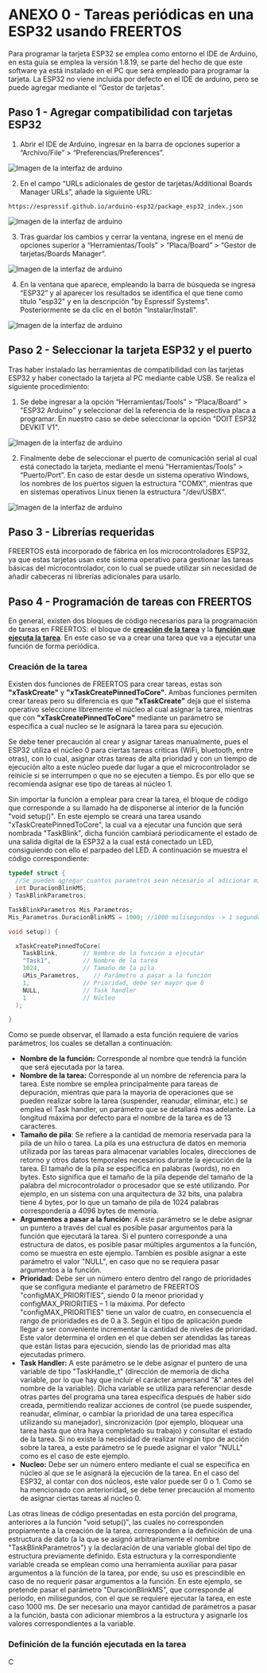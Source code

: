 # ANEXO 0 - Tareas periódicas en una ESP32 usando FREERTOS

Para programar la tarjeta ESP32 se emplea como entorno el IDE de Arduino, en esta guía se emplea la versión 1.8.19, se parte del hecho de que este software ya está instalado en el PC que será empleado para programar la tarjeta. La ESP32 no viene incluida por defecto en el IDE de arduino, pero se puede agregar mediante el “Gestor de tarjetas”.

## Paso 1 - Agregar compatibilidad con tarjetas ESP32

1) Abrir el IDE de Arduino, ingresar en la barra de opciones superior a “Archivo/File” > “Preferencias/Preferences”.
   
![Imagen de la interfaz de arduino](imgs/a0/img_1.png)
    
2) En el campo “URLs adicionales de gestor de tarjetas/Additional Boards Manager URLs”, añade la siguiente URL:
```
https://espressif.github.io/arduino-esp32/package_esp32_index.json
```
![Imagen de la interfaz de arduino](imgs/a0/img_2.png)

3) Tras guardar los cambios y cerrar la ventana, ingrese en el menú de opciones superior a “Herramientas/Tools” > “Placa/Board” > “Gestor de tarjetas/Boards Manager”.

![Imagen de la interfaz de arduino](imgs/a0/img_3.png)

4) En la ventana que aparece, empleando la barra de búsqueda se ingresa “ESP32” y al aparecer los resultados se identifica el que tiene como título "esp32" y en la descripción "by Espressif Systems". Posteriormente se da clic en el botón "Instalar/Install".

![Imagen de la interfaz de arduino](imgs/a0/img_4.png)

## Paso 2 - Seleccionar la tarjeta ESP32 y el puerto

Tras haber instalado las herramientas de compatibilidad con las tarjetas ESP32 y haber conectado la tarjeta al PC mediante cable USB. Se realiza el siguiente procedimiento: 

1) Se debe ingresar a la opción “Herramientas/Tools” > “Placa/Board” > "ESP32 Arduino" y seleccionar del la referencia de la respectiva placa a programar. En nuestro caso se debe seleccionar la opción "DOIT ESP32 DEVKIT V1".

![Imagen de la interfaz de arduino](imgs/a0/img_5.png)

2) Finalmente debe de seleccionar el puerto de comunicación serial al cual está conectado la tarjeta, mediante el menú  “Herramientas/Tools” > “Puerto/Port”. En caso de estar desde un sistema operativo Windows, los nombres de los puertos siguen la estructura "COMX", mientras que en sistemas operativos Linux tienen la estructura "/dev/USBX".

![Imagen de la interfaz de arduino](imgs/a0/img_6.png)

## Paso 3 - Librerías requeridas

FREERTOS está incorporado de fábrica en los microcontroladores ESP32, ya que estas tarjetas usan este sistema operativo para gestionar las tareas básicas del microcontrolador, con lo cual se puede utilizar sin necesidad de añadir cabeceras ni librerías adicionales para usarlo.

## Paso 4 -  Programación de tareas con FREERTOS

En general, existen dos bloques de código necesarios para la programación de tareas en FREERTOS: el bloque de [**creación de la tarea**](#creación-de-la-tarea) y la [**función que ejecuta la tarea**](definición-de-la-función-ejecutada-en-la-tarea). En este caso se va a crear una tarea que va a ejecutar una función de forma periódica.

### Creación de la tarea

Existen dos funciones de FREERTOS para crear tareas, estas son **"xTaskCreate"** y **"xTaskCreatePinnedToCore"**. Ambas funciones permiten crear tareas pero su diferencia es que **"xTaskCreate"** deja que el sistema operativo seleccione líbremente el núcleo al cual asignar la tarea, mientras que con **"xTaskCreatePinnedToCore"** mediante un parámetro se especifica a cual nucleo se le asignará la tarea para su ejecución. 

Se debe tener precaución al crear y asignar tareas manualmente, pues el ESP32 utiliza el núcleo 0 para ciertas tareas criticas (WiFi, bluetooth, entre otras), con lo cual, asignar otras tareas de alta prioridad y con un tiempo de ejecución alto a este núcleo puede dar lugar a que el microcontrolador se reinicie si se interrumpen o que no se ejecuten a tiempo. Es por ello que se recomienda asignar ese tipo de tareas al núcleo 1. 

Sin importar la función a emplear para crear la tarea, el bloque de código que corresponde a su llamado ha de disponerse al interior de la función "void setup()". En este ejemplo se creará una tarea usando "xTaskCreatePinnedToCore", la cual va a ejecutar una función que será nombrada "TaskBlink", dicha función cambiará periodicamente el estado de una salida digital de la ESP32 a la cual está conectado un LED, consiguiendo con ello el parpadeo del LED. A continuación se muestra el código correspondiente:

```C
typedef struct {
  //Se pueden agregar cuantos parametros sean necesario al adicionar miembros a la estructura
  int DuracionBlinkMS;
} TaskBlinkParametros;

TaskBlinkParametros Mis_Parametros;
Mis_Parametros.DuracionBlinkMS = 1000; //1000 milisegundos -> 1 segundo

void setup() {

  xTaskCreatePinnedToCore(
    TaskBlink,       // Nombre de la función a ejecutar
    "Task1",         // Nombre de la tarea
    1024,            // Tamaño de la pila
    &Mis_Parametros,    // Parámetro a pasar a la función
    1,               // Prioridad, debe ser mayor que 0
    NULL,            // Task handler
    1                // Núcleo
  );

}
```
Como se puede observar, el llamado a esta función requiere de varios parámetros, los cuales se detallan a continuación:

- **Nombre de la función:** Corresponde al nombre que tendrá la función que será ejecutada por la tarea. 
- **Nombre de la tarea:** Corresponde al un nombre de referencia para la tarea. Este nombre se emplea principalmente para tareas de depuración, mientras que para la mayoria de operaciones que se pueden realizar sobre la tarea (suspender, reanudar, eliminar, etc.) se emplea el Task handler, un parámetro que se detallará mas adelante. La longitud máxima por defecto para el nombre de la tarea es de 13 caracteres.
- **Tamaño de pila**: Se refiere a la cantidad de memoria reservada para la pila de un hilo o tarea. La pila es una estructura de datos en memoria utilizada por las tareas para almacenar variables locales, direcciones de retorno y otros datos temporales necesarios durante la ejecución de la tarea. El tamaño de la pila se especifica en palabras (words), no en bytes. Esto significa que el tamaño de la pila depende del tamaño de la palabra del microcontrolador o procesador que se esté utilizando. Por ejemplo, en un sistema con una arquitectura de 32 bits, una palabra tiene 4 bytes, por lo que un tamaño de pila de 1024 palabras correspondería a 4096 bytes de memoria.
- **Argumentos a pasar a la función:** A este parámetro se le debe asignar un puntero a través del cual es posible pasar argumentos para la función que ejecutará la tarea. Si el puntero corresponde a una estructura de datos, es posible pasar múltiples argumentos a la función, como se muestra en este ejemplo. Tambíen es posible asignar a este parámetro el valor "NULL", en caso que no se requiera pasar argumentos a la función. 
- **Prioridad:** Debe ser un número entero dentro del rango de prioridades que se configura mediante el parámetro de FREERTOS "configMAX_PRIORITIES", siendo 0 la menor prioridad y configMAX_PRIORITIES – 1 la máxima. Por defecto "configMAX_PRIORITIES" tiene un valor de cuatro, en consecuencia el rango de prioridades es de 0 a 3. Según el tipo de aplicación puede llegar a ser conveniente incrementar la cantidad de niveles de prioridad. Este valor determina el orden en el que deben ser atendidas las tareas que están listas para ejecución, siendo las de prioridad mas alta ejecutadas primero.
- **Task Handler:** A este parámetro se le debe asignar el puntero de una variable de tipo "TaskHandle_t" (dirección de memoria de dicha variable, por lo que hay que incluir el carácter ampersand "&" antes del nombre de la variable). Dicha variable se utiliza para referenciar desde otras partes del programa una tarea específica después de haber sido creada, permitiendo realizar acciones de control (se puede suspender, reanudar, eliminar, o cambiar la prioridad de una tarea específica utilizando su manejador), sincronización (por ejemplo, bloquear una tarea hasta que otra haya completado su trabajo) y consultar el estado de la tarea. Si no existe la necesidad de realizar ningún tipo de acción sobre la tarea, a este parámetro se le puede asignar el valor "NULL" como es el caso de este ejemplo.
- **Nucleo:** Debe ser un número entero mediante el cual se especifica en núcleo al que se le asignará la ejecución de la tarea. En el caso del ESP32, al contar con dos núcleos, este valor puede ser 0 o 1. Como se ha mencionado con anterioridad, se debe tener precaución al momento de asignar ciertas tareas al núcleo 0. 

Las otras lineas de código presentadas en esta porción del programa, anteriores a la función "void setup()", las cuales no corresponden propiamente a la creación de la tarea, corresponden a la definición de una estructura de dato (a la que se asignó arbitrariamente el nombre "TaskBlinkParametros") y la declaración de una variable global del tipo de estructura previamente definido. Esta estructura y la correspondiente variable creada se emplean como una herramienta auxiliar para pasar argumentos a la función de la tarea, por ende, su uso es prescindible en caso de no requerir pasar argumentos a la función. En este ejemplo, se pretende pasar el parámetro "DuracionBlinkMS", que corresponde al periodo, en milisegundos, con el que se requiere ejecutar la tarea, en este caso 1000 ms. De ser necesario una mayor cantidad de parámetros a pasar a la función, basta con adicionar miembros a la estructura y asignarle los valores correspondientes a la variable.

### Definición de la función ejecutada en la tarea

C
